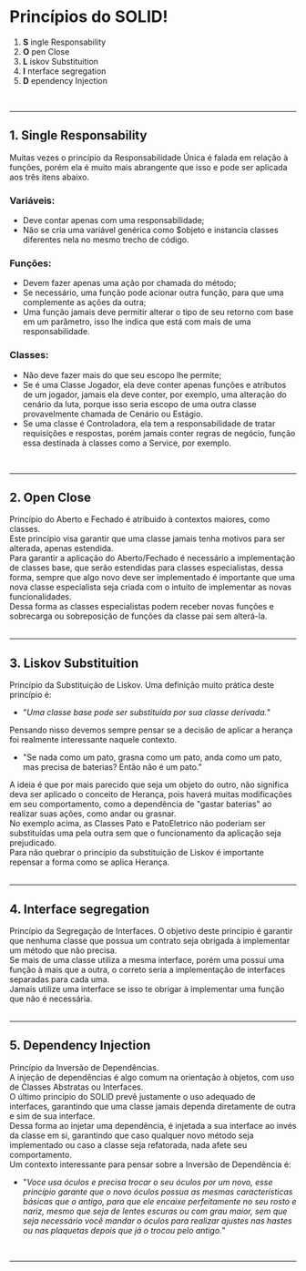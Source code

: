 # Princípios do SOLID!

1. **S** ingle Responsability  
2. **O** pen Close  
3. **L** iskov Substituition  
4. **I** nterface segregation  
5. **D** ependency Injection  
<br/>

-------------------------------

## 1. Single Responsability
Muitas vezes o princípio da Responsabilidade Única é falada em relação à funções, porém ela é muito mais abrangente que isso e pode ser aplicada aos três itens abaixo.
### Variáveis:
- Deve contar apenas com uma responsabilidade;
- Não se cria uma variável genérica como $objeto e instancia classes diferentes nela no mesmo trecho de código.

### Funções:
- Devem fazer apenas uma ação por chamada do método;
- Se necessário, uma função pode acionar outra função, para que uma complemente as ações da outra;
- Uma função jamais deve permitir alterar o tipo de seu retorno com base em um parâmetro, isso lhe indica que está com mais de uma responsabilidade.
### Classes:
- Não deve fazer mais do que seu escopo lhe permite;
- Se é uma Classe Jogador, ela deve conter apenas funções e atributos de um jogador, jamais ela deve conter, por exemplo, uma alteração do cenário da luta, porque isso seria escopo de uma outra classe provavelmente chamada de Cenário ou Estágio.
- Se uma classe é Controladora, ela tem a responsabilidade de tratar requisições e respostas, porém jamais conter regras de negócio, função essa destinada à classes como a Service, por exemplo.  
<br/>

------------------------------

## 2. Open Close
Princípio do Aberto e Fechado é atribuido à contextos maiores, como classes.  
Este princípio visa garantir que uma classe jamais tenha motivos para ser alterada, apenas estendida.  
Para garantir a aplicação do Aberto/Fechado é necessário a implementação de classes base, que serão estendidas para classes especialistas, dessa forma, sempre que algo novo deve ser implementado é importante que uma nova classe especialista seja criada com o intuito de implementar as novas funcionalidades.  
Dessa forma as classes especialistas podem receber novas funções e sobrecarga ou sobreposição de funções da classe pai sem alterá-la.  
<br/>

------------------------------

## 3. Liskov Substituition
Princípio da Substituição de Liskov.
Uma definição muito prática deste princípio é:
- "*Uma classe base pode ser substituída por sua classe derivada.*"

Pensando nisso devemos sempre pensar se a decisão de aplicar a herança foi realmente interessante naquele contexto.  
- "Se nada como um pato, grasna como um pato, anda como um pato, mas precisa de baterias? Então não é um pato."


A ideia é que por mais parecido que seja um objeto do outro, não significa deva ser aplicado o conceito de Herança, pois haverá muitas modificações em seu comportamento, como a dependência de "gastar baterias" ao realizar suas ações, como andar ou grasnar.  
No exemplo acima, as Classes Pato e PatoEletrico não poderiam ser substituídas uma pela outra sem que o funcionamento da aplicação seja prejudicado.  
Para não quebrar o princípio da substituição de Liskov é importante repensar a forma como se aplica Herança.  
<br/>

------------------------------

## 4. Interface segregation
Princípio da Segregação de Interfaces.
O objetivo deste princípio é garantir que nenhuma classe que possua um contrato seja obrigada à implementar um método que não precisa.  
Se mais de uma classe utiliza a mesma interface, porém uma possui uma função à mais que a outra, o correto seria a implementação de interfaces separadas para cada uma.  
Jamais utilize uma interface se isso te obrigar à implementar uma função que não é necessária.  
<br/>

------------------------------

## 5. Dependency Injection
Princípio da Inversão de Dependências.  
A injeção de dependências é algo comum na orientação à objetos, com uso de Classes Abstratas ou Interfaces.  
O último princípio do SOLID prevê justamente o uso adequado de interfaces, garantindo que uma classe jamais dependa diretamente de outra e sim de sua interface.  
Dessa forma ao injetar uma dependência, é injetada a sua interface ao invés da classe em si, garantindo que caso qualquer novo método seja implementado ou caso a classe seja refatorada, nada afete seu comportamento.  
Um contexto interessante para pensar sobre a Inversão de Dependência é:
- "*Voce usa óculos e precisa trocar o seu óculos por um novo, esse princípio garante que o novo óculos possua as mesmas características básicas que o antigo, para que ele encaixe perfeitamente no seu rosto e nariz, mesmo que seja de lentes escuras ou com grau maior, sem que seja necessário você mandar o óculos para realizar ajustes nas hastes ou nas plaquetas depois que já o trocou pelo antigo.*"  
<br/>

------------------------------

